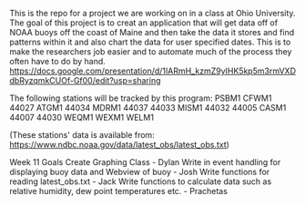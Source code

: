 This is the repo for a project we are working on in a class at Ohio University. The goal of this project is to creat an application that will get data off of NOAA buoys off the coast of Maine and then take the data it stores and find patterns within it and also chart the data for user specified dates. This is to make the researchers job easier and to automate much of the process they often have to do by hand. https://docs.google.com/presentation/d/1IARmH_kzmZ9yIHK5kp5m3rmVXDdbRyzqmkCUOf-Gf00/edit?usp=sharing

The following stations will be tracked by this program: PSBM1 CFWM1 44027 ATGM1 44034 MDRM1 44037 44033 MISM1 44032 44005 CASM1 44007 44030 WEQM1 WEXM1 WELM1

(These stations' data is available from: https://www.ndbc.noaa.gov/data/latest_obs/latest_obs.txt)

Week 11 Goals Create Graphing Class - Dylan Write in event handling for displaying buoy data and Webview of buoy - Josh Write functions for reading latest_obs.txt - Jack Write functions to calculate data such as relative humidity, dew point temperatures etc. - Prachetas

